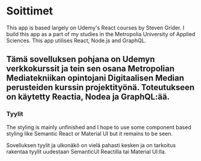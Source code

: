 # Soittimet
This app is based largely on Udemy's React courses by Steven Grider. I build this app as a part of my studies in the Metropolia University of Applied Sciences. This app utilises React, Node.js and GraphQL.

Tämä sovelluksen pohjana on Udemyn verkkokurssit ja tein sen osana Metropolian Mediatekniikan opintojani Digitaalisen Median perusteiden kurssin projektityönä. Toteutukseen on käytetty Reactia, Nodea ja GraphQL:ää.
---
### Tyylit
The styling is mainly unfinished and I hope to use some component based styling like Semantic React or Material UI but it remains to be seen.

Sovelluksen tyylit ja ulkonäkö on vielä pahasti kesken ja on tarkoitus rakentaa tyylit uudestaan SemanticUI Reactilla tai Material UI:lla.

